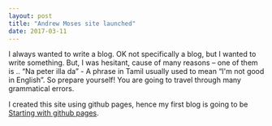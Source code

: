 ```yaml
---
layout: post
title: "Andrew Moses site launched"
date: 2017-03-11
---
```


I always wanted to write a blog. OK not specifically a blog, but I wanted to write something. But, I was hesitant, cause of many reasons – one of them is .. “Na peter illa da” - A phrase in Tamil usually used to mean “I'm not good in English”. So prepare yourself! You are going to travel through many grammatical errors.

I created this site using github pages, hence my first blog is going to be [Starting with github pages](http://andrewmoses.github.io/2017/03/25/starting-with-github-pages.html).
